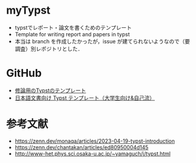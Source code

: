# myTypst

- typstでレポート・論文を書くためのテンプレート
- Template for writing report and papers in typst
- 本当は branch を作成したかったが，issue が建てられないようなので（要調査）別レポジトリとした．

# GitHub

- [修論用のTypstのテンプレート](https://github.com/yukukotani/typst-coins-thesis)
- [日本語文書向け Typst テンプレート（大学生向け&自己流）](https://github.com/stepney141/my_typst_template)

# 参考文献

- https://zenn.dev/monaqa/articles/2023-04-19-typst-introduction
- https://zenn.dev/chantakan/articles/ed80950004d145
- http://www-het.phys.sci.osaka-u.ac.jp/~yamaguch/j/typst.html
